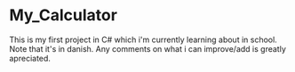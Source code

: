 # My_Calculator
This is my first project in C# which i'm currently learning about in school. Note that it's in danish. Any comments on what i can improve/add is greatly apreciated.
